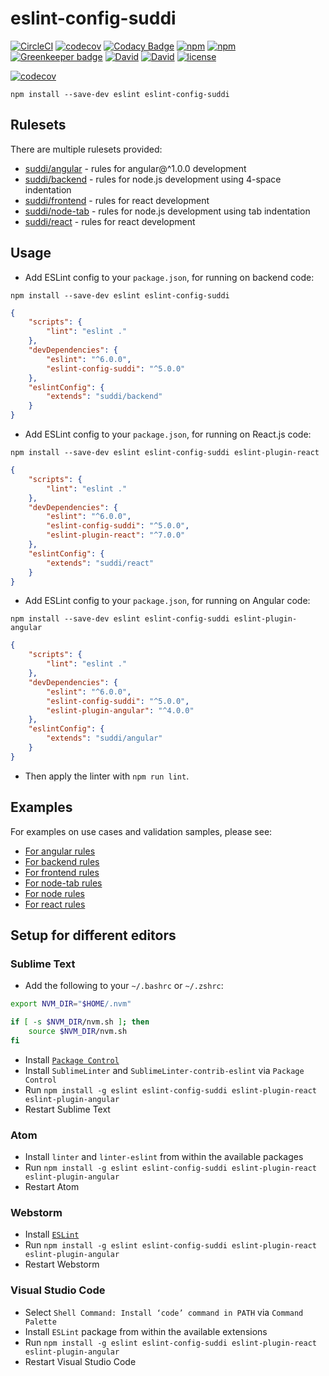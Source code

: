 # eslint-config-suddi

[![CircleCI](https://img.shields.io/circleci/project/suddi/eslint-config-suddi/master.svg)](https://circleci.com/gh/suddi/eslint-config-suddi)
[![codecov](https://codecov.io/gh/suddi/eslint-config-suddi/branch/master/graph/badge.svg)](https://codecov.io/gh/suddi/eslint-config-suddi)
[![Codacy Badge](https://api.codacy.com/project/badge/Grade/f3cbca070bbd4488b579748680348c28)](https://www.codacy.com/app/Suddi/eslint-config-suddi)
[![npm](https://img.shields.io/npm/v/eslint-config-suddi.svg)](https://www.npmjs.com/package/eslint-config-suddi)
[![npm](https://img.shields.io/npm/dt/eslint-config-suddi.svg)](https://www.npmjs.com/package/eslint-config-suddi)
[![Greenkeeper badge](https://badges.greenkeeper.io/suddi/eslint-config-suddi.svg)](https://greenkeeper.io/)
[![David](https://img.shields.io/david/suddi/eslint-config-suddi.svg)](https://david-dm.org/suddi/eslint-config-suddi)
[![David](https://img.shields.io/david/dev/suddi/eslint-config-suddi.svg)](https://david-dm.org/suddi/eslint-config-suddi?type=dev)
[![license](https://img.shields.io/github/license/suddi/eslint-config-suddi.svg)](https://raw.githubusercontent.com/suddi/eslint-config-suddi/master/LICENSE)

[![codecov](https://codecov.io/gh/suddi/eslint-config-suddi/branch/master/graphs/commits.svg)](https://codecov.io/gh/suddi/eslint-config-suddi)

````
npm install --save-dev eslint eslint-config-suddi
````

## Rulesets

There are multiple rulesets provided:

- [suddi/angular](angular.js) - rules for angular@^1.0.0 development
- [suddi/backend](backend.js) - rules for node.js development using 4-space indentation
- [suddi/frontend](frontend.js) - rules for react development
- [suddi/node-tab](node-tab.js) - rules for node.js development using tab indentation
- [suddi/react](react.js) - rules for react development

## Usage

- Add ESLint config to your `package.json`, for running on backend code:

````
npm install --save-dev eslint eslint-config-suddi
````

```json
{
    "scripts": {
        "lint": "eslint ."
    },
    "devDependencies": {
        "eslint": "^6.0.0",
        "eslint-config-suddi": "^5.0.0"
    },
    "eslintConfig": {
        "extends": "suddi/backend"
    }
}
```

- Add ESLint config to your `package.json`, for running on React.js code:

````
npm install --save-dev eslint eslint-config-suddi eslint-plugin-react
````

```json
{
    "scripts": {
        "lint": "eslint ."
    },
    "devDependencies": {
        "eslint": "^6.0.0",
        "eslint-config-suddi": "^5.0.0",
        "eslint-plugin-react": "^7.0.0"
    },
    "eslintConfig": {
        "extends": "suddi/react"
    }
}
```

- Add ESLint config to your `package.json`, for running on Angular code:

````
npm install --save-dev eslint eslint-config-suddi eslint-plugin-angular
````

```json
{
    "scripts": {
        "lint": "eslint ."
    },
    "devDependencies": {
        "eslint": "^6.0.0",
        "eslint-config-suddi": "^5.0.0",
        "eslint-plugin-angular": "^4.0.0"
    },
    "eslintConfig": {
        "extends": "suddi/angular"
    }
}
```

- Then apply the linter with `npm run lint`.

## Examples

For examples on use cases and validation samples, please see:
* [For angular rules](test/angular/fixtures)
* [For backend rules](test/backend/fixtures)
* [For frontend rules](test/frontend/fixtures)
* [For node-tab rules](test/node-tab/fixtures)
* [For node rules](test/node/fixtures)
* [For react rules](test/react/fixtures)

## Setup for different editors

### Sublime Text

- Add the following to your `~/.bashrc` or `~/.zshrc`:

````sh
export NVM_DIR="$HOME/.nvm"

if [ -s $NVM_DIR/nvm.sh ]; then
    source $NVM_DIR/nvm.sh
fi
````

- Install [`Package Control`](https://packagecontrol.io/installation)
- Install `SublimeLinter` and `SublimeLinter-contrib-eslint` via `Package Control`
- Run `npm install -g eslint eslint-config-suddi eslint-plugin-react eslint-plugin-angular`
- Restart Sublime Text

### Atom

- Install `linter` and `linter-eslint` from within the available packages
- Run `npm install -g eslint eslint-config-suddi eslint-plugin-react eslint-plugin-angular`
- Restart Atom

### Webstorm

- Install [`ESLint`](https://plugins.jetbrains.com/plugin/7494-eslint)
- Run `npm install -g eslint eslint-config-suddi eslint-plugin-react eslint-plugin-angular`
- Restart Webstorm

### Visual Studio Code

- Select `Shell Command: Install ‘code’ command in PATH` via `Command Palette`
- Install `ESLint` package from within the available extensions
- Run `npm install -g eslint eslint-config-suddi eslint-plugin-react eslint-plugin-angular`
- Restart Visual Studio Code

